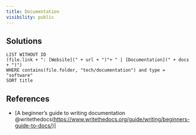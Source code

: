 ```yaml
---
title: Documentation
visibility: public
---
```


## Solutions

```dataview
LIST WITHOUT ID
(file.link + ": [Website](" + url + ")"+ " | [Documentation](" + docs + ")")
WHERE contains(file.folder, "tech/documentation") and type = "software"
SORT title
```


## References

- [A beginner’s guide to writing documentation @writethedocs(https://www.writethedocs.org/guide/writing/beginners-guide-to-docs/)]